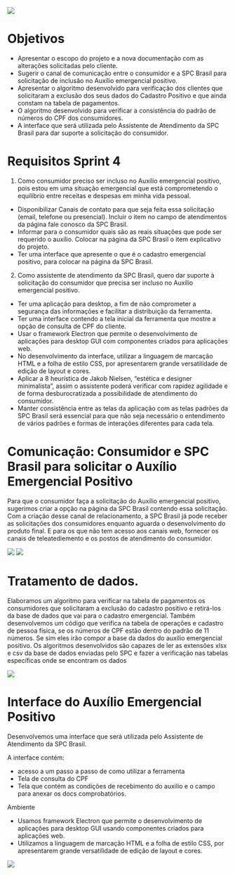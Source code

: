 ![](https://github.com/marciosousa4/projeto-integrador/blob/master/Sprint%204/Sprint4.jpg)

# Objetivos

  - Apresentar o escopo do projeto e a nova documentação com as alterações solicitadas pelo cliente.
  - Sugerir o canal de comunicação entre o consumidor e a SPC Brasil para solicitação de inclusão no Auxílio emergencial positivo.
  - Apresentar o algoritmo desenvolvido para verificação dos clientes que solicitaram a exclusão dos seus dados do Cadastro Positivo e que ainda constam na tabela de pagamentos.
  -  O algoritmo desenvolvido para verificar a consistência do padrão de números do CPF dos consumidores.
  -  A interface que será utilizada pelo Assistente de Atendimento da SPC Brasil para dar suporte a solicitação do consumidor.
 
 # Requisitos Sprint 4

1.	Como consumidor preciso ser incluso no Auxílio emergencial positivo, pois estou em uma situação emergencial que está comprometendo o equilíbrio entre receitas e despesas em minha vida pessoal.
*	Disponibilizar Canais de contato para que seja feita essa solicitação (email, telefone ou presencial). Incluir o item no campo de atendimentos da página fale conosco da SPC Brasil. 
*	Informar para o consumidor quais são as reais situações que pode ser requerido o auxílio. Colocar na página da SPC Brasil o item explicativo do projeto. 
*	Ter uma interface que apresente o que é o cadastro emergencial positivo, para colocar na página da SPC Brasil. 

2.	Como assistente de atendimento da SPC Brasil, quero dar suporte à solicitação do consumidor que precisa ser incluso no Auxílio emergencial positivo.
*	Ter uma aplicação para desktop, a fim de não comprometer a segurança das informações e facilitar a distribuição da ferramenta.
*	Ter uma interface contendo a tela inicial da ferramenta que mostre a opção de consulta de CPF do cliente.
*	Usar o framework Electron que permite o desenvolvimento de aplicações para desktop GUI com componentes criados para aplicações web.
*	No desenvolvimento da interface, utilizar a linguagem de marcação HTML e a folha de estilo CSS, por apresentarem grande versatilidade de edição de layout e cores.
*	Aplicar a 8 heurística de Jakob Nielsen, “estética e designer minimalista”, assim o assistente poderá verificar com rapidez agilidade e de forma desburocratizada a possibilidade de atendimento do consumidor. 
*	Manter consistência entre as telas da aplicação com as telas padrões da SPC Brasil será essencial para que não seja necessário o entendimento de vários padrões e formas de interações diferentes para cada tela. 
  
  # Comunicação: Consumidor e SPC Brasil para solicitar o Auxílio Emergencial Positivo
    

Para que o consumidor faça a solicitação do Auxílio emergencial positivo, sugerimos criar a opção na página da SPC Brasil contendo essa solicitação. Com a criação desse canal de relacionamento, a SPC Brasil já pode receber as solicitações dos consumidores enquanto aguarda o desenvolvimento do produto final.
E para os que não tem acesso aos canais web, fornecer os canais de teleatediemento e os postos de atendimento do consumidor.

![](https://github.com/marciosousa4/projeto-integrador/blob/master/Sprint%204/Tela%201.jpg)
![](https://github.com/marciosousa4/projeto-integrador/blob/master/Sprint%204/Tela%20Faleconosco.jpg)

# Tratamento de dados.

Elaboramos um algoritmo para verificar na tabela de pagamentos os consumidores que solicitaram a exclusão do cadastro positivo e retirá-los da base de dados que vai para o cadastro emergencial.
Também desenvolvemos um código que verifica na tabela de operações e cadastro de pessoa física, se os números de CPF estão dentro do padrão de 11 números. Se sim eles irão compor a base da dados do auxílio emergencial positivo.
Os algoritmos desenvolvidos são capazes de ler as extensões xlsx e csv da base de dados enviadas pelo SPC e fazer a verificação nas tabelas específicas onde se encontram os dados

![](https://github.com/marciosousa4/projeto-integrador/blob/master/Sprint%204/an%C3%A1lise%20tabelas.gif)


# Interface do Auxílio Emergencial Positivo
Desenvolvemos uma interface que será utilizada pelo Assistente de Atendimento da SPC Brasil. 

A interface contém:
* acesso a um passo a passo de como utilizar a ferramenta
* Tela de consulta do CPF
* Tela que contém as condições de recebimento do auxilio e o campo para anexar os docs comprobatórios.

Ambiente 

 * Usamos framework Electron que permite o desenvolvimento de aplicações para desktop GUI usando componentes criados para aplicações web.
* Utilizamos a linguagem de marcação HTML e a folha de estilo CSS, por apresentarem grande versatilidade de edição de layout e cores.


![](https://github.com/marciosousa4/projeto-integrador/blob/master/Sprint%204/Interface.gif)
